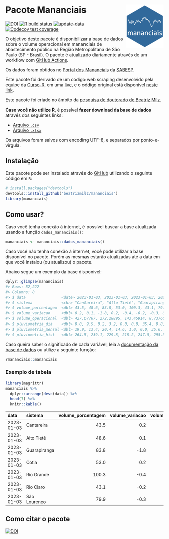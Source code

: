 
<!-- README.md is generated from README.Rmd. Please edit that file -->

# Pacote Mananciais <img src="man/figures/hexlogo.png" align="right" width = "120px"/>

<!-- badges: start -->

[![DOI](https://zenodo.org/badge/DOI/10.5281/zenodo.4733056.svg)](https://doi.org/10.5281/zenodo.4733056)
[![R build
status](https://github.com/beatrizmilz/mananciais/workflows/R-CMD-check/badge.svg)](https://github.com/beatrizmilz/mananciais/actions)
[![update-data](https://github.com/beatrizmilz/mananciais/actions/workflows/2-update_data.yaml/badge.svg)](https://github.com/beatrizmilz/mananciais/actions/workflows/2-update_data.yaml)
[![Codecov test
coverage](https://codecov.io/gh/beatrizmilz/mananciais/branch/master/graph/badge.svg)](https://codecov.io/gh/beatrizmilz/mananciais?branch=master)
<!-- badges: end -->

O objetivo deste pacote é disponibilizar a base de dados sobre o volume
operacional em mananciais de abastecimento público na Região
Metropolitana de São Paulo (SP - Brasil). O pacote é atualizado
diariamente através de um workflow com [GitHub
Actions](https://github.com/beatrizmilz/mananciais/actions).

Os dados foram obtidos no [Portal dos
Mananciais](http://mananciais.sabesp.com.br/Situacao) da
[SABESP](http://site.sabesp.com.br/site/Default.aspx).

Este pacote foi derivado de um código web scraping desenvolvido pela
equipe da [Curso-R](https://www.curso-r.com/), em uma
[live](https://youtu.be/jvZIxrMmOcQ), e o código original está
disponível [neste
link](https://github.com/curso-r/lives/blob/master/drafts/20200730_scraper_sabesp.R).

Este pacote foi criado no âmbito da [pesquisa de doutorado de Beatriz
Milz](https://beatrizmilz.github.io/tese/).

**Caso você não utilize R**, é possível **fazer download da base de
dados** através dos seguintes links:

- [Arquivo
  `.csv`](https://github.com/beatrizmilz/mananciais/raw/master/inst/extdata/mananciais.csv)
- [Arquivo
  `.xlsx`](https://github.com/beatrizmilz/mananciais/blob/master/inst/extdata/mananciais.xlsx?raw=true)

Os arquivos foram salvos com encoding UTF-8, e separados por
ponto-e-vírgula.

## Instalação

Este pacote pode ser instalado através do [GitHub](https://github.com/)
utilizando o seguinte código em `R`:

``` r
# install.packages("devtools")
devtools::install_github("beatrizmilz/mananciais")
library(mananciais)
```

## Como usar?

Caso você tenha conexão à internet, é possível buscar a base atualizada
usando a função `dados_mananciais()`:

``` r
mananciais <- mananciais::dados_mananciais() 
```

Caso você não tenha conexão à internet, você pode utilizar a base
disponível no pacote. Porém as mesmas estarão atualizadas até a data em
que você instalou (ou atualizou) o pacote.

Abaixo segue um exemplo da base disponível:

``` r
dplyr::glimpse(mananciais)
#> Rows: 52,222
#> Columns: 8
#> $ data                <date> 2023-01-03, 2023-01-03, 2023-01-03, 2023-01-03, 2…
#> $ sistema             <chr> "Cantareira", "Alto Tietê", "Guarapiranga", "Cotia…
#> $ volume_porcentagem  <dbl> 43.5, 48.6, 83.8, 53.0, 100.3, 43.1, 79.9, 43.3, 4…
#> $ volume_variacao     <dbl> 0.2, 0.1, -1.8, 0.2, -0.4, -0.2, -0.3, 0.5, 0.1, 0…
#> $ volume_operacional  <dbl> 427.67767, 272.28895, 143.45914, 8.73760, 112.5643…
#> $ pluviometria_dia    <dbl> 0.0, 9.5, 0.2, 3.2, 0.0, 0.0, 35.4, 9.8, 0.3, 0.2,…
#> $ pluviometria_mensal <dbl> 19.9, 13.4, 20.4, 14.6, 1.0, 0.0, 35.6, 19.9, 3.9,…
#> $ pluviometria_hist   <dbl> 264.5, 239.1, 229.8, 218.2, 247.5, 295.5, 273.2, 2…
```

Caso queira saber o significado de cada variável, leia a [documentação
da base de
dados](https://beatrizmilz.github.io/mananciais/reference/mananciais.html)
ou utilize a seguinte função:

``` r
?mananciais::mananciais
```

### Exemplo de tabela

``` r
library(magrittr)
mananciais %>% 
  dplyr::arrange(desc(data)) %>% 
  head(7) %>%
  knitr::kable()
```

| data       | sistema      | volume_porcentagem | volume_variacao | volume_operacional | pluviometria_dia | pluviometria_mensal | pluviometria_hist |
|:-----------|:-------------|-------------------:|----------------:|-------------------:|-----------------:|--------------------:|------------------:|
| 2023-01-03 | Cantareira   |               43.5 |             0.2 |          427.67767 |              0.0 |                19.9 |             264.5 |
| 2023-01-03 | Alto Tietê   |               48.6 |             0.1 |          272.28895 |              9.5 |                13.4 |             239.1 |
| 2023-01-03 | Guarapiranga |               83.8 |            -1.8 |          143.45914 |              0.2 |                20.4 |             229.8 |
| 2023-01-03 | Cotia        |               53.0 |             0.2 |            8.73760 |              3.2 |                14.6 |             218.2 |
| 2023-01-03 | Rio Grande   |              100.3 |            -0.4 |          112.56430 |              0.0 |                 1.0 |             247.5 |
| 2023-01-03 | Rio Claro    |               43.1 |            -0.2 |            5.88695 |              0.0 |                 0.0 |             295.5 |
| 2023-01-03 | São Lourenço |               79.9 |            -0.3 |           70.96614 |             35.4 |                35.6 |             273.2 |

## Como citar o pacote

[![DOI](https://zenodo.org/badge/DOI/10.5281/zenodo.4733056.svg)](https://doi.org/10.5281/zenodo.4733056)
